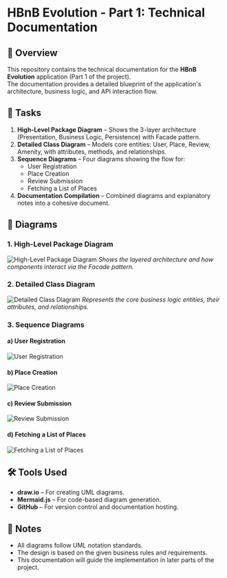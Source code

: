 # HBnB Evolution - Part 1: Technical Documentation

## 📖 Overview
This repository contains the technical documentation for the **HBnB Evolution** application (Part 1 of the project).  
The documentation provides a detailed blueprint of the application's architecture, business logic, and API interaction flow.

## 📝 Tasks
1. **High-Level Package Diagram** – Shows the 3-layer architecture (Presentation, Business Logic, Persistence) with Facade pattern.
2. **Detailed Class Diagram** – Models core entities: User, Place, Review, Amenity, with attributes, methods, and relationships.
3. **Sequence Diagrams** – Four diagrams showing the flow for:
   - User Registration
   - Place Creation
   - Review Submission
   - Fetching a List of Places
4. **Documentation Compilation** – Combined diagrams and explanatory notes into a cohesive document.

## 📂 Diagrams

### 1. High-Level Package Diagram
![High-Level Package Diagram](diagrams/package_diagram.png)
*Shows the layered architecture and how components interact via the Facade pattern.*

### 2. Detailed Class Diagram
![Detailed Class Diagram](diagrams/class_diagram.png)
*Represents the core business logic entities, their attributes, and relationships.*

### 3. Sequence Diagrams
#### a) User Registration
![User Registration](https://i.postimg.cc/L8QkfMCX/User-Registration.png)
#### b) Place Creation
![Place Creation](https://i.postimg.cc/mZ3Qj9XK/Place-Creation.png)
#### c) Review Submission
![Review Submission](https://i.postimg.cc/wMkLBKR9/Review-Submission.png)
#### d) Fetching a List of Places
![Fetching a List of Places](https://i.postimg.cc/XJSCcNwV/Fetching-a-List-of-Places.png)

## 🛠 Tools Used
- **draw.io** – For creating UML diagrams.
- **Mermaid.js** – For code-based diagram generation.
- **GitHub** – For version control and documentation hosting.

## 📌 Notes
- All diagrams follow UML notation standards.
- The design is based on the given business rules and requirements.
- This documentation will guide the implementation in later parts of the project.
